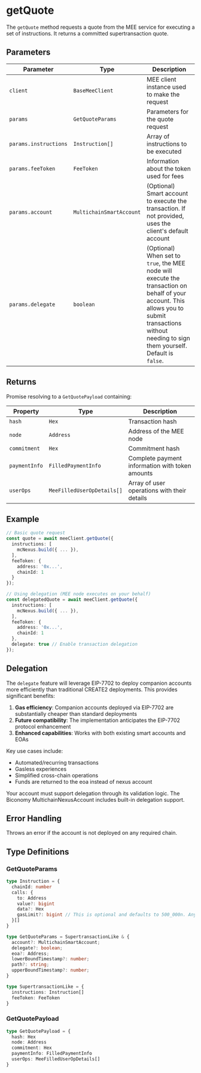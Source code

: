 # getQuote

The `getQuote` method requests a quote from the MEE service for executing a set of instructions. It returns a committed supertransaction quote.

## Parameters

| Parameter | Type | Description |
|-----------|------|-------------|
| `client` | `BaseMeeClient` | MEE client instance used to make the request |
| `params` | `GetQuoteParams` | Parameters for the quote request |
| `params.instructions` | `Instruction[]` | Array of instructions to be executed |
| `params.feeToken` | `FeeToken` | Information about the token used for fees |
| `params.account` | `MultichainSmartAccount` | (Optional) Smart account to execute the transaction. If not provided, uses the client's default account |
| `params.delegate` | `boolean` | (Optional) When set to `true`, the MEE node will execute the transaction on behalf of your account. This allows you to submit transactions without needing to sign them yourself. Default is `false`. |

## Returns

Promise resolving to a `GetQuotePayload` containing:

| Property | Type | Description |
|----------|------|-------------|
| `hash` | `Hex` | Transaction hash |
| `node` | `Address` | Address of the MEE node |
| `commitment` | `Hex` | Commitment hash |
| `paymentInfo` | `FilledPaymentInfo` | Complete payment information with token amounts |
| `userOps` | `MeeFilledUserOpDetails[]` | Array of user operations with their details |

## Example

```typescript
// Basic quote request
const quote = await meeClient.getQuote({
  instructions: [
    mcNexus.build({ ... }),
  ],
  feeToken: { 
    address: '0x...', 
    chainId: 1 
  }
});

// Using delegation (MEE node executes on your behalf)
const delegatedQuote = await meeClient.getQuote({
  instructions: [
    mcNexus.build({ ... }),
  ],
  feeToken: { 
    address: '0x...', 
    chainId: 1 
  },
  delegate: true // Enable transaction delegation
});
```

## Delegation

The `delegate` feature will leverage EIP-7702 to deploy companion accounts more efficiently than traditional CREATE2 deployments. This provides significant benefits:

1. **Gas efficiency**: Companion accounts deployed via EIP-7702 are substantially cheaper than standard deployments
2. **Future compatibility**: The implementation anticipates the EIP-7702 protocol enhancement
3. **Enhanced capabilities**: Works with both existing smart accounts and EOAs

Key use cases include:
- Automated/recurring transactions
- Gasless experiences
- Simplified cross-chain operations
- Funds are returned to the eoa instead of nexus account

Your account must support delegation through its validation logic. The Biconomy MultichainNexusAccount includes built-in delegation support.

## Error Handling

Throws an error if the account is not deployed on any required chain.

## Type Definitions

### GetQuoteParams
```typescript
type Instruction = {
  chainId: number
  calls: {
    to: Address
    value?: bigint
    data?: Hex
    gasLimit?: bigint // This is optional and defaults to 500_000n. Any overspending will be refunded.
  }[]
}

type GetQuoteParams = SupertransactionLike & {
  account?: MultichainSmartAccount;
  delegate?: boolean;
  eoa?: Address;
  lowerBoundTimestamp?: number;
  path?: string;
  upperBoundTimestamp?: number;
}

type SupertransactionLike = {
  instructions: Instruction[]
  feeToken: FeeToken
}
```

### GetQuotePayload
```typescript
type GetQuotePayload = {
  hash: Hex
  node: Address
  commitment: Hex
  paymentInfo: FilledPaymentInfo
  userOps: MeeFilledUserOpDetails[]
}
```